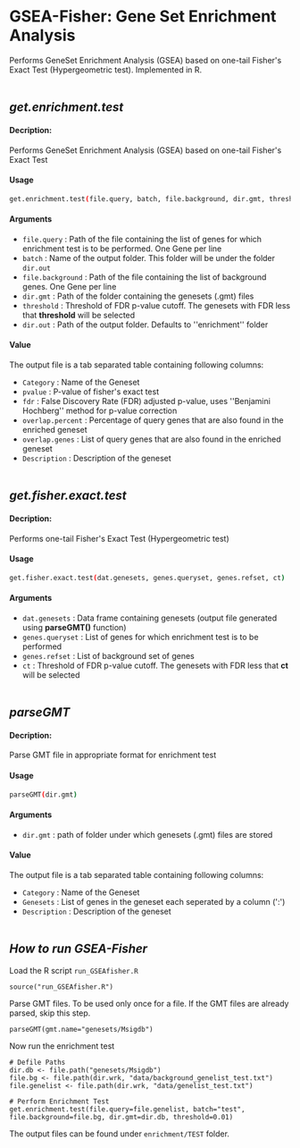 # GSEA-Fisher: Gene Set Enrichment Analysis
Performs GeneSet Enrichment Analysis (GSEA) based on one-tail Fisher's Exact Test (Hypergeometric test). Implemented in R.
<br/><br/>

## *get.enrichment.test*

#### Decription:

Performs GeneSet Enrichment Analysis (GSEA) based on one-tail Fisher's Exact Test

#### Usage
 
```sh
get.enrichment.test(file.query, batch, file.background, dir.gmt, threshold, dir.out)
```

#### Arguments

- `file.query` : Path of the file containing the list of genes for which enrichment test is to be performed. One Gene per line
- `batch` : Name of the output folder. This folder will be under the folder `dir.out`
- `file.background` : Path of the file containing the list of background genes. One Gene per line
- `dir.gmt` : Path of the folder containing the genesets (.gmt) files
- `threshold` : Threshold of FDR p-value cutoff. The genesets with FDR less that **threshold** will be selected
- `dir.out` : Path of the output folder. Defaults to ''enrichment'' folder


#### Value 

The output file is a tab separated table containing following columns:

- `Category` :  Name of the Geneset
- `pvalue` : P-value of fisher's exact test
- `fdr` : False Discovery Rate (FDR) adjusted p-value, uses ''Benjamini Hochberg'' method for p-value correction
- `overlap.percent` : Percentage of query genes that are also found in the enriched geneset
- `overlap.genes` : List of query genes that are also found in the enriched geneset
- `Description` : Description of the geneset
<br/><br/>



## *get.fisher.exact.test*

#### Decription:

Performs one-tail Fisher's Exact Test (Hypergeometric test)

#### Usage
 
```sh
get.fisher.exact.test(dat.genesets, genes.queryset, genes.refset, ct)
```


#### Arguments

- `dat.genesets` : Data frame containing genesets (output file generated using **parseGMT()** function)
- `genes.queryset` : List of genes for which enrichment test is to be performed
- `genes.refset` : List of background set of genes
- `ct` : Threshold of FDR p-value cutoff. The genesets with FDR less that **ct** will be selected
<br/><br/>




## *parseGMT*

#### Decription:

Parse GMT file in appropriate format for enrichment test

#### Usage
 
```sh
parseGMT(dir.gmt)
```

#### Arguments

- `dir.gmt` : path of folder under which genesets (.gmt) files are stored


#### Value 

The output file is a tab separated table containing following columns:

- `Category` :  Name of the Geneset
- `Genesets` : List of genes in the geneset each seperated by a column (':')
- `Description` : Description of the geneset
<br/><br/>


## *How to run GSEA-Fisher*

Load the R script `run_GSEAfisher.R`

```{r echo=TRUE, message=FALSE, warning=FALSE}
source("run_GSEAfisher.R")
```

Parse GMT files. To be used only once for a file. If the GMT files are already parsed, skip this step.

```{r}
parseGMT(gmt.name="genesets/Msigdb")
```

Now run the enrichment test
```{r}
# Defile Paths
dir.db <- file.path("genesets/Msigdb")
file.bg <- file.path(dir.wrk, "data/background_genelist_test.txt")
file.genelist <- file.path(dir.wrk, "data/genelist_test.txt")

# Perform Enrichment Test
get.enrichment.test(file.query=file.genelist, batch="test", file.background=file.bg, dir.gmt=dir.db, threshold=0.01)
```

The output files can be found under `enrichment/TEST` folder.


